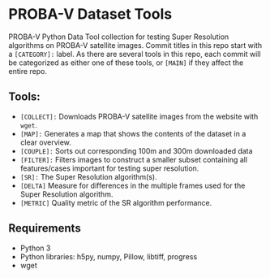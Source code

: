 # PROBA-V Dataset Tools
PROBA-V Python Data Tool collection for testing Super Resolution algorithms on PROBA-V satellite images. Commit titles in this repo start with a `[CATEGORY]:` label. As there are several tools in this repo, each commit will be categorized as either one of these tools, or `[MAIN]` if they affect the entire repo.

## Tools:
- `[COLLECT]:` Downloads PROBA-V satellite images from the website with `wget`.
- `[MAP]:` Generates a map that shows the contents of the dataset in a clear overview.
- `[COUPLE]:` Sorts out corresponding 100m and 300m downloaded data
- `[FILTER]:` Filters images to construct a smaller subset containing all features/cases important for testing super resolution.
- `[SR]:` The Super Resolution algorithm(s).
- `[DELTA]` Measure for differences in the multiple frames used for the Super Resolution algorithm.
- `[METRIC]` Quality metric of the SR algorithm performance.

## Requirements
- Python 3
- Python libraries: h5py, numpy, Pillow, libtiff, progress
- wget
